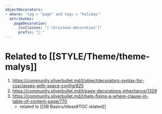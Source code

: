 ```yaml
---
objectDecorators:
- where: 'tag = "page" and tags = "holiday"'
  attributes:
    pageDecoration:
      cssClasses: "['christmas-decoration']"
      prefix: "🎄 "
---
```


# Related to [[STYLE/Theme/theme-malys]]

1. https://community.silverbullet.md/t/objectdecorators-syntax-for-cssclasses-with-space-config/825
2. https://community.silverbullet.md/t/page-decorations-inheritance/1329
3. https://community.silverbullet.md/t/help-fixing-a-where-clause-in-table-of-content-page/770
   - related to [[SB Basics/Ideas#TOC related]]
